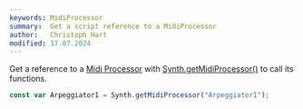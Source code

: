```yaml
---
keywords: MidiProcessor
summary:  Get a script reference to a MidiProcessor
author:   Christoph Hart
modified: 17.07.2024
---
```


Get a reference to a [Midi Processor](/hise-modules/midi-processors) with [Synth.getMidiProcessor()](/scripting/scripting-api/synth#getmidiprocessor) to call its functions.

```javascript
const var Arpeggiator1 = Synth.getMidiProcessor("Arpeggiator1");
```

